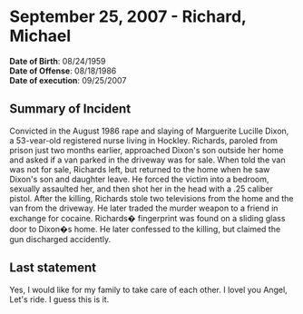 # September 25, 2007 - Richard, Michael

**Date of Birth**: 08/24/1959<br/>
**Date of Offense**: 08/18/1986<br/>
**Date of execution**: 09/25/2007<br/>

## Summary of Incident
Convicted in the August 1986 rape and slaying of Marguerite Lucille Dixon, a 53-vear-old registered nurse living in Hockley. Richards, paroled from prison just two months earlier, approached Dixon's son outside her home and asked if a van parked in the driveway was for sale. When told the van was not for sale, Richards left, but returned to the home when he saw Dixon's son and daughter leave. He forced the victim into a bedroom, sexually assaulted her, and then shot her in the head with a .25 caliber pistol. After the killing, Richards stole two televisions from the home and the van from the driveway. He later traded the murder weapon to a friend in exchange for cocaine. Richards� fingerprint was found on a sliding glass door to Dixon�s home. He later confessed to the killing, but claimed the gun discharged accidently.

## Last statement
Yes, I would like for my family to take care of each other. I lovel you Angel, Let's ride. I guess this is it.